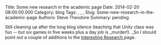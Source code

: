 Title: Some new research in the academic page
Date: 2014-02-20 08:00:00.000
Category: blog
Tags: , , , 
Slug: Some-new-research-in-the-academic-page
Authors: Steve Theodore
Summary: pending

Still cleaning up after the long blog silence (teaching that Unity class was fun -- but six games in five weeks plus a day job is _murder!). _So I should point out a couple of additions to the [Interesting Research ](http://techartsurvival.blogspot.com/p/interesting-graphics-and-animation.html)page.

